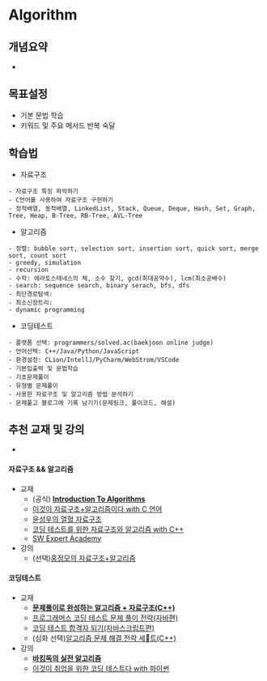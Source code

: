 # Algorithm

## 개념요약
- 

## 목표설정
- 기본 문법 학습
- 키워드 및 주요 메서드 반복 숙달

## 학습법
- 자료구조
```
- 자료구조 특징 파악하기
- C언어롤 사용하여 자료구조 구현하기
- 정적배열, 동적배열, LinkedList, Stack, Queue, Deque, Hash, Set, Graph, Tree, Heap, B-Tree, RB-Tree, AVL-Tree
```
- 알고리즘
```
- 정렬: bubble sort, selection sort, insertion sort, quick sort, merge sort, count sort
- greedy, simulation
- recursion
- 수학: 에라토스테네스의 체, 소수 찾기, gcd(최대공약수), lcm(최소공배수)
- search: sequence search, binary serach, bfs, dfs
- 최단경로탐색: 
- 최소신장트리: 
- dynamic programming
```
- 코딩테스트
```
- 플랫폼 선택: programmers/solved.ac(baekjoon online judge)
- 언어선택: C++/Java/Python/JavaScript
- 환경설정: CLion/IntellJ/PyCharm/WebStrom/VSCode
- 기본입출력 및 문법학습
- 기초문제풀이
- 유형별 문제풀이
- 사용한 자료구조 및 알고리즘 방법 분석하기
- 문제풀고 블로그에 기록 남기기(문제링크, 풀이코드, 해설)
```

## 추천 교재 및 강의
- 
#### 자료구조 && 알고리즘
- 교재
  - (공식) **[Introduction To Algorithms](https://product.kyobobook.co.kr/detail/S000213683944)**
  - [이것이 자료구조+알고리즘이다 with C 언어](https://product.kyobobook.co.kr/detail/S000061585515)
  - [윤성우의 열혈 자료구조](https://product.kyobobook.co.kr/detail/S000001589149)
  - [코딩 테스트를 위한 자료구조와 알고리즘 with C++](https://product.kyobobook.co.kr/detail/S000001834528)
  - [SW Expert Academy](https://swexpertacademy.com/main/learn/course/courseList.do)
- 강의
  - (선택)[홍정모의 자료구조+알고리즘](https://www.honglab.ai/bundles/data-structures-algorithms)

#### 코딩테스트
- 교재
  - **[문제풀이로 완성하는 알고리즘 + 자료구조(C++)](https://product.kyobobook.co.kr/detail/S000214420933)**
  - [프로그래머스 코딩 테스트 문제 풀이 전략(자바편)](https://product.kyobobook.co.kr/detail/S000200928002)
  - [코딩 테스트 합격자 되기(자바스크립트편)](https://product.kyobobook.co.kr/detail/S000213641007)
  - (심화 선택)[알고리즘 문제 해결 전략 세트(C++)](https://product.kyobobook.co.kr/detail/S000001032946)
- 강의
  - **[바킹독의 실전 알고리즘](https://blog.encrypted.gg/category/%EA%B0%95%EC%A2%8C/%EC%8B%A4%EC%A0%84%20%EC%95%8C%EA%B3%A0%EB%A6%AC%EC%A6%98?page=2)**
  - [이것이 취업을 위한 코딩 테스트다 with 파이썬](https://www.youtube.com/playlist?list=PLRx0vPvlEmdAghTr5mXQxGpHjWqSz0dgC)
